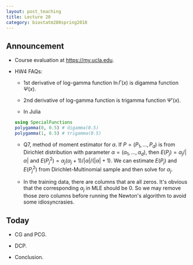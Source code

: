 ```yaml
---
layout: post_teaching
title: Lecture 20
category: biostatm280spring2018
---
```


## Announcement

* Course evaluation at <https://my.ucla.edu>.  

* HW4 FAQs:

	* 1st derivative of log-gamma function $\ln \Gamma (x)$ is digamma function $\Psi(x)$.  

	* 2nd derivative of log-gamma function is trigamma function $\Psi'(x)$. 

	* In Julia 
	```julia
	using SpecialFunctions
	polygamma(0, 0.5) # digamma(0.5)
	polygamma(1, 0.5) # trigamma(0.5)
	```
	
	* Q7, method of moment estimator for $\alpha$. If $P=(P_1, \ldots, P_d)$ is from Dirichlet distribution with parameter $\alpha = (\alpha_1, \ldots, \alpha_d)$, then $E(P_j) = \alpha_j / |\alpha|$ and $E(P_j^2) = \alpha_j (\alpha_j + 1) / |\alpha| / (|\alpha| + 1)$. We can estimate $E(P_j)$ and $E(P_j^2)$ from Dirichlet-Multinomial sample and then solve for $\alpha_j$.

	* In the training data, there are columns that are all zeros. It's obvious that the corresponding $\alpha_j$ in MLE should be 0. So we may remove those zero columns before running the Newton's algorithm to avoid some idiosyncrasies.  

## Today

* CG and PCG.

* DCP.

* Conclusion.

